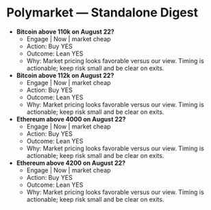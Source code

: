# Polymarket — Standalone Digest

- **Bitcoin above 110k on August 22?**
  - Engage | Now | market cheap
  - Action: Buy YES
  - Outcome: Lean YES
  - Why: Market pricing looks favorable versus our view. Timing is actionable; keep risk small and be clear on exits.
- **Bitcoin above 112k on August 22?**
  - Engage | Now | market cheap
  - Action: Buy YES
  - Outcome: Lean YES
  - Why: Market pricing looks favorable versus our view. Timing is actionable; keep risk small and be clear on exits.
- **Ethereum above 4000 on August 22?**
  - Engage | Now | market cheap
  - Action: Buy YES
  - Outcome: Lean YES
  - Why: Market pricing looks favorable versus our view. Timing is actionable; keep risk small and be clear on exits.
- **Ethereum above 4200 on August 22?**
  - Engage | Now | market cheap
  - Action: Buy YES
  - Outcome: Lean YES
  - Why: Market pricing looks favorable versus our view. Timing is actionable; keep risk small and be clear on exits.
